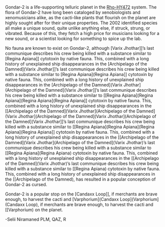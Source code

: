 Gondar-2 is a life-supporting telluric planet in the [Rho-HY472](Rho-HY472) system. The flora of Gondar-2 have long been cataloged by xenobiologists and xenomusicians alike, as the cacti-like plants that flourish on the planet are highly sought after for their unique properties. The 2002 identified species all make a unique sound, quite unlike anything else, if struck, strung, or vibrated. Because of this, they fetch a high price for musicians looking for a new sound, or a scientist looking for something to spice up the lab.

No fauna are known to exist on Gondar-2, although [Varix Jhothar]]’s last communique describes his crew being killed with a substance similar to [Regina Apiana]] cytotoxin by native fauna. This, combined with a long history of unexplained ship disappearances in the [Archipelago of the Damned](Varix Jhothar]]’s last communique describes his crew being killed with a substance similar to [Regina Apiana](Regina Apiana]] cytotoxin by native fauna. This, combined with a long history of unexplained ship disappearances in the [Archipelago of the Damned](Varix Jhothar](Archipelago of the Damned](Varix Jhothar]]’s last communique describes his crew being killed with a substance similar to [[Regina Apiana](Regina Apiana](Regina Apiana](Regina Apiana]] cytotoxin by native fauna. This, combined with a long history of unexplained ship disappearances in the [[Archipelago of the Damned](Varix Jhothar](Archipelago of the Damned](Varix Jhothar](Archipelago of the Damned](Varix Jhothar](Archipelago of the Damned](Varix Jhothar]]’s last communique describes his crew being killed with a substance similar to [[Regina Apiana](Regina Apiana](Regina Apiana](Regina Apiana]] cytotoxin by native fauna. This, combined with a long history of unexplained ship disappearances in the [[Archipelago of the Damned](Varix Jhothar](Archipelago of the Damned](Varix Jhothar)’s last communique describes his crew being killed with a substance similar to [[Regina Apiana](Regina Apiana) cytotoxin by native fauna. This, combined with a long history of unexplained ship disappearances in the [[Archipelago of the Damned](Varix Jhothar)’s last communique describes his crew being killed with a substance similar to [[Regina Apiana) cytotoxin by native fauna. This, combined with a long history of unexplained ship disappearances in the [[Archipelago of the Damned), has resulted in a popular conception of Gondar-2 as cursed.

Gondar-2 is a popular stop on the [Candaxx Loop]], if merchants are brave enough, to harvest the cacti and [Varphorium](Candaxx Loop](Varphorium](Candaxx Loop), if merchants are brave enough, to harvest the cacti and [[Varphorium) on the planet.

-Selii Niramaned PLM, QAZ, R
